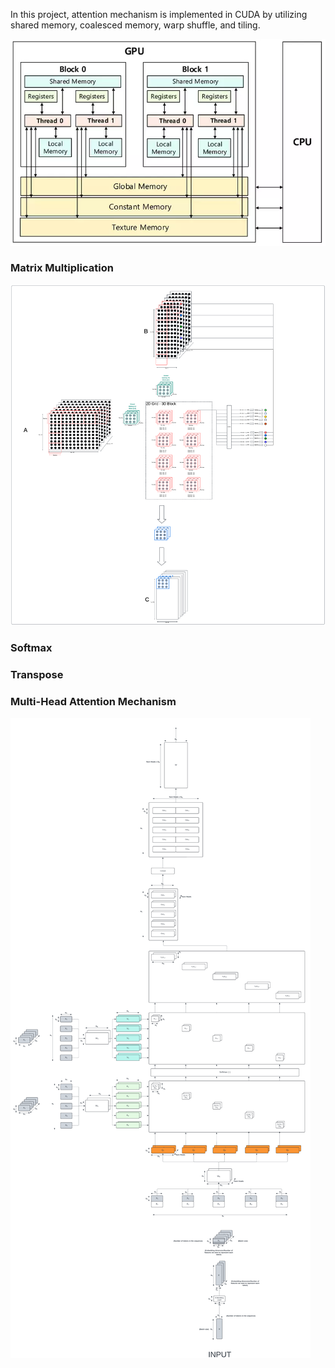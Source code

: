 In this project, attention mechanism is implemented in CUDA by utilizing shared memory, coalesced memory, warp shuffle, and tiling. 

<img src="figures/gpu-memory-architecture.png" alt="GPU Memory Architecture" width="600"/>

### Matrix Multiplication 

<div align="center">

<img src="figures/matmul-tiled.png" alt="Matrix Multiplication" width="700" style="image-rendering: auto;"/>

</div>

### Softmax 

### Transpose 

### Multi-Head Attention Mechanism

![Attention Mechanism](figures/attention-mechanism.png)

